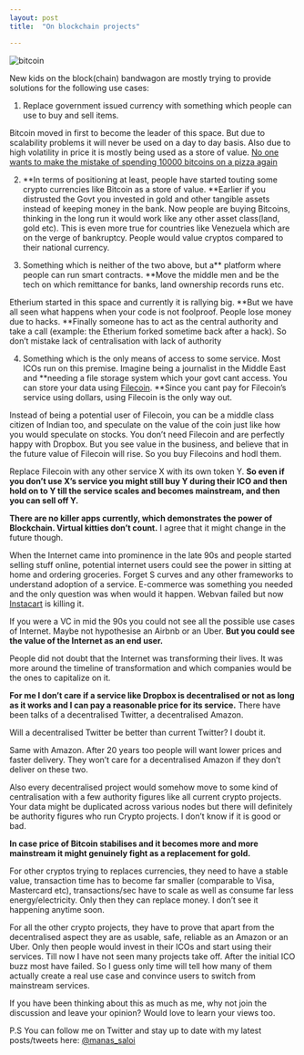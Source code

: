 ```yaml
---
layout: post
title:  "On blockchain projects"

---
```

![bitcoin](https://cdn-images-1.medium.com/max/1600/1*w8Qu4HRGJwXfs3fSDIYx_w.jpeg)

New kids on the block(chain) bandwagon are mostly trying to provide solutions for the following use cases:

1. Replace government issued currency with something which people can use to buy and sell items.

Bitcoin moved in first to become the leader of this space. But due to scalability problems it will never be used on a day to day basis. Also due to high volatility in price it is mostly being used as a store of value. [No one wants to make the mistake of spending 10000 bitcoins on a pizza again](http://bitcoinist.com/uk-papa-johns-accepts-bitcoin-potentially-expensive-pizza-experience/)

2. **In terms of positioning at least, people have started touting some crypto currencies like Bitcoin as a store of value. **Earlier if you distrusted the Govt you invested in gold and other tangible assets instead of keeping money in the bank. Now people are buying Bitcoins, thinking in the long run it would work like any other asset class(land, gold etc). This is even more true for countries like Venezuela which are on the verge of bankruptcy. People would value cryptos compared to their national currency.

3. Something which is neither of the two above, but a** platform where people can run smart contracts. **Move the middle men and be the tech on which remittance for banks, land ownership records runs etc.

Etherium started in this space and currently it is rallying big. **But we have all seen what happens when your code is not foolproof. People lose money due to hacks. **Finally someone has to act as the central authority and take a call (example: the Etherium forked sometime back after a hack). So don’t mistake lack of centralisation with lack of authority

4. Something which is the only means of access to some service. Most ICOs run on this premise. Imagine being a journalist in the Middle East and **needing a file storage system which your govt cant access. You can store your data using [Filecoin](https://filecoin.io/). **Since you cant pay for Filecoin’s service using dollars, using Filecoin is the only way out.

Instead of being a potential user of Filecoin, you can be a middle class citizen of Indian too, and speculate on the value of the coin just like how you would speculate on stocks. You don’t need Filecoin and are perfectly happy with Dropbox. But you see value in the business, and believe that in the future value of Filecoin will rise. So you buy Filecoins and hodl them.

Replace Filecoin with any other service X with its own token Y. **So even if you don’t use X’s service you might still buy Y during their ICO and then hold on to Y till the service scales and becomes mainstream, and then you can sell off Y.**

**There are no killer apps currently, which demonstrates the power of Blockchain. Virtual kitties don’t count.** I agree that it might change in the future though.

When the Internet came into prominence in the late 90s and people started selling stuff online, potential internet users could see the power in sitting at home and ordering groceries. Forget S curves and any other frameworks to understand adoption of a service. E-commerce was something you needed and the only question was when would it happen. Webvan failed but now [Instacart](https://www.instacart.com/) is killing it.

If you were a VC in mid the 90s you could not see all the possible use cases of Internet. Maybe not hypothesise an Airbnb or an Uber. **But you could see the value of the Internet as an end user.**

People did not doubt that the Internet was transforming their lives. It was more around the timeline of transformation and which companies would be the ones to capitalize on it.

**For me I don’t care if a service like Dropbox is decentralised or not as long as it works and I can pay a reasonable price for its service.** There have been talks of a decentralised Twitter, a decentralised Amazon.

Will a decentralised Twitter be better than current Twitter? I doubt it.

Same with Amazon. After 20 years too people will want lower prices and faster delivery. They won’t care for a decentralised Amazon if they don’t deliver on these two.

Also every decentralised project would somehow move to some kind of centralisation with a few authority figures like all current crypto projects. Your data might be duplicated across various nodes but there will definitely be authority figures who run Crypto projects. I don’t know if it is good or bad.

**In case price of Bitcoin stabilises and it becomes more and more mainstream it might genuinely fight as a replacement for gold.**

For other cryptos trying to replaces currencies, they need to have a stable value, transaction time has to become far smaller (comparable to Visa, Mastercard etc), transactions/sec have to scale as well as consume far less energy/electricity. Only then they can replace money. I don’t see it happening anytime soon.

For all the other crypto projects, they have to prove that apart from the decentralised aspect they are as usable, safe, reliable as an Amazon or an Uber. Only then people would invest in their ICOs and start using their services. Till now I have not seen many projects take off. After the initial ICO buzz most have failed. So I guess only time will tell how many of them actually create a real use case and convince users to switch from mainstream services.

If you have been thinking about this as much as me, why not join the discussion and leave your opinion? Would love to learn your views too.

P.S You can follow me on Twitter and stay up to date with my latest posts/tweets here: [@manas_saloi](http://twitter.com/manas_saloi)
